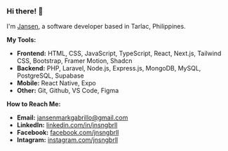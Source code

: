 ### Hi there! 👋

I'm <a href="https://jansengabrillo.vercel.app">Jansen</a>, a software developer based in Tarlac, Philippines.

<strong>My Tools:</strong>
- <strong>Frontend:</strong> HTML, CSS, JavaScript, TypeScript, React, Next.js, Tailwind CSS, Bootstrap, Framer Motion, Shadcn
- <strong>Backend:</strong> PHP, Laravel, Node.js, Express.js, MongoDB, MySQL, PostgreSQL, Supabase
- <strong>Mobile:</strong> React Native, Expo
- <strong>Other:</strong> Git, Github, VS Code, Figma

<strong>How to Reach Me:</strong>
- <strong>Email:</strong> <a href="mailto:jansenmarkgabrillo@gmail.com">jansenmarkgabrillo@gmail.com</a>
- <strong>LinkedIn:</strong> <a href="https://www.linkedin.com/in/jnsngbrll/">linkedin.com/in/jnsngbrll</a>
- <strong>Facebook:</strong> <a href="https://www.facebook.com/jnsngbrll">facebook.com/jnsngbrll</a>
- <strong>Intagram:</strong> <a href="https://www.instagram.com/jnsngbrll/">instagram.com/jnsngbrll</a>

